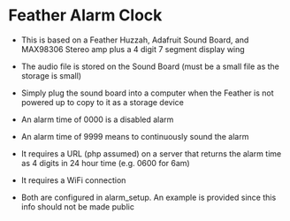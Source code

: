 Feather Alarm Clock
========

* This is based on a Feather Huzzah, Adafruit Sound Board, and MAX98306 Stereo amp plus a 4 digit 7 segment display wing
* The audio file is stored on the Sound Board (must be a small file as the storage is small)
* Simply plug the sound board into a computer when the Feather is not powered up to copy to it as a storage device

* An alarm time of 0000 is a disabled alarm
* An alarm time of 9999 means to continuously sound the alarm

* It requires a URL (php assumed) on a server that returns the alarm time as 4 digits in 24 hour time (e.g. 0600 for 6am)

* It requires a WiFi connection

* Both are configured in alarm_setup. An example is provided since this info should not be made public
